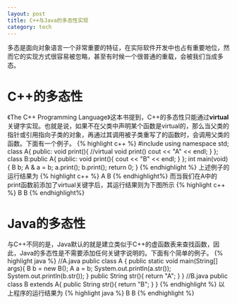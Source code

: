 ```yaml
---
layout: post
title: C++与Java的多态性实现
category: tech
---
```


多态是面向对象语言一个非常重要的特征，在实际软件开发中也占有重要地位，然而它的实现方式很容易被忽略，甚至有时候一个很普通的重载，会被我们当成多态。

# C++的多态性
《The C++ Programming Language》这本书提到，C++的多态性只能通过**virtual**关键字实现。也就是说，如果不在父类中声明某个函数是virtual的，那么当父类的指针或引用指向子类的对象，再通过其调用被子类重写了的函数时，会调用父类的函数。下面有一个例子。
{% highlight c++ %}
#include <iostream>
using namespace std;
class A{
public:
    void print(){ //virtual void print()
		cout << "A" << endl;
    }
};
class B:public A{
public:
    void print(){
		cout << "B" << endl;
    }
};
int main(void){
	B  b;
	A & a = b;
	a.print();
	b.print();
	return 0;
}
{% endhighlight %}
上述例子的运行结果为
{% highlight c++ %}
A
B
{% endhighlight%}
而当我们在A中的print函数前添加了virtual关键字后，其运行结果则为下图所示
{% highlight c++ %}
B
B
{% endhighlight%}
&nbsp;

# Java的多态性
与C++不同的是，Java默认的就是建立类似于C++的虚函数表来查找函数，因此，Java的多态性是不需要添加任何关键字说明的。下面有个简单的例子。
{% highlight java %}
//A.java
public class A {
	public static void main(String[] args){
		B b = new B();
		A a = b;
		System.out.println(a.str());
		System.out.println(b.str());
	}
	public String str(){
		return "A";
	}
}
//B.java
public class B extends A{
	public String str(){
		return "B";
	}
}
{% endhighlight %}
以上程序的运行结果为
{% highlight java %}
B
B
{% endhighlight %}
&nbsp;
